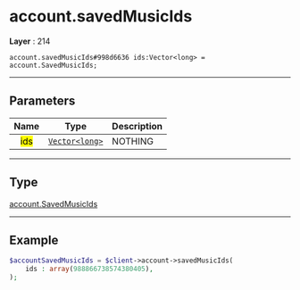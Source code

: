 # account.savedMusicIds

**Layer** : 214

```tl
account.savedMusicIds#998d6636 ids:Vector<long> = account.SavedMusicIds;
```

---

## Parameters

| Name | Type | Description |
| :---: | :---: | :--- |
| <mark>ids</mark> | [`Vector<long>`](type/long) | NOTHING |

---

## Type

[account.SavedMusicIds](type/account.SavedMusicIds)

---

## Example

```php
$accountSavedMusicIds = $client->account->savedMusicIds(
	ids : array(988866738574380405),
);
```